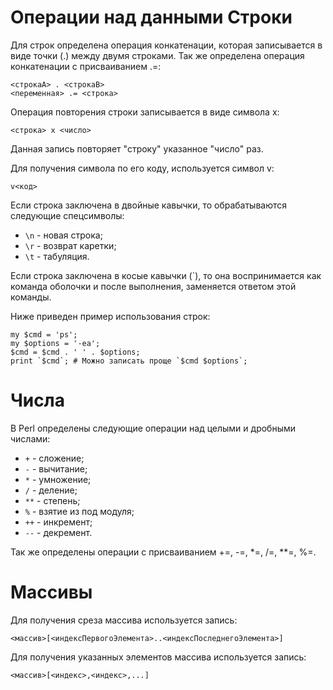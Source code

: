 Операции над данными
Строки
======

Для строк определена операция конкатенации, которая записывается в виде точки (.) между двумя строками. Так же определена операция конкатенации с присваиванием .=:

    <строкаA> . <строкаB>
    <переменная> .= <строка>

Операция повторения строки записывается в виде символа x:

    <строка> x <число>

Данная запись повторяет "строку" указанное "число" раз.

Для получения символа по его коду, используется символ v:

    v<код>

Если строка заключена в двойные кавычки, то обрабатываются следующие спецсимволы:

* `\n` - новая строка;
* `\r` - возврат каретки;
* `\t` - табуляция.

Если строка заключена в косые кавычки (`), то она воспринимается как команда оболочки и после выполнения, заменяется ответом этой команды.

Ниже приведен пример использования строк:

    my $cmd = 'ps';
    my $options = '-ea';
    $cmd = $cmd . ' ' . $options;
    print `$cmd`; # Можно записать проще `$cmd $options`;

Числа
=====

В Perl определены следующие операции над целыми и дробными числами:
* `+` - сложение;
* `-` - вычитание;
* `*` - умножение;
* `/` - деление;
* `**` - степень;
* `%` - взятие из под модуля;
* `++` - инкремент;
* `--` - декремент.

Так же определены операции с присваиванием +=, -=, *=, /=, **=, %=.

Массивы
=======

Для получения среза массива используется запись:

    <массив>[<индексПервогоЭлемента>..<индексПоследнегоЭлемента>]

Для получения указанных элементов массива используется запись:

    <массив>[<индекс>,<индекс>,...]
